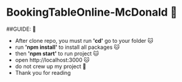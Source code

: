# BookingTableOnline-McDonald :tokyo_tower:  
##GUIDE: :sparkling_heart:  
 - After clone repo, you must run **'cd'** go to your folder :cat:
 - run **'npm install'** to install all packages :cat:
 - then **'npm start'** to run project :cat:
 - open http://localhost:3000 :cat:
 - do not crew up my project :imp:
 - Thank you for reading